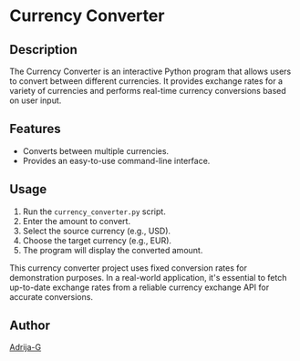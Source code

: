# Currency Converter

## Description

The Currency Converter is an interactive Python program that allows users to convert between different currencies. It provides exchange rates for a variety of currencies and performs real-time currency conversions based on user input.

## Features

- Converts between multiple currencies.
- Provides an easy-to-use command-line interface.

## Usage

1. Run the `currency_converter.py` script.
2. Enter the amount to convert.
3. Select the source currency (e.g., USD).
4. Choose the target currency (e.g., EUR).
5. The program will display the converted amount.


This currency converter project uses fixed conversion rates for demonstration purposes. In a real-world application, it's essential to fetch up-to-date exchange rates from a reliable currency exchange API for accurate conversions.

## Author

[Adrija-G](https://github.com/Adrija-G)
